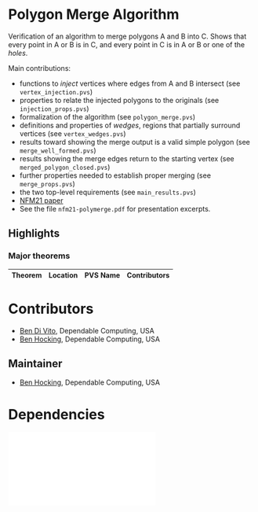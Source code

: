# Polygon Merge Algorithm

Verification of an algorithm to merge polygons A and B into C. Shows that every point in A or B is in C, and every point in C is in A or B or one of the *holes*.

Main contributions:
* functions to *inject* vertices where edges from A and B intersect (see `vertex_injection.pvs`)
* properties to relate the injected polygons to the originals (see `injection_props.pvs`)
* formalization of the algorithm (see `polygon_merge.pvs`)
* definitions and properties of *wedges*, regions that partially surround vertices (see `vertex_wedges.pvs`)
* results toward showing the merge output is a valid simple polygon (see `merge_well_formed.pvs`)
* results showing the merge edges return to the starting vertex (see `merged_polygon_closed.pvs`)
* further properties needed to establish proper merging (see `merge_props.pvs`)
* the two top-level requirements (see `main_results.pvs`)
* [NFM21 paper](https://link.springer.com/chapter/10.1007/978-3-030-76384-8_6)
* See the file `nfm21-polymerge.pdf` for presentation excerpts.

## Highlights

### Major theorems

| Theorem | Location | PVS Name | Contributors |
| --- | --- | --- | --- |

# Contributors
* [Ben Di Vito](https://www.dependablecomputing.com/about), Dependable Computing, USA
* [Ben Hocking](https://www.dependablecomputing.com/about), Dependable Computing, USA

## Maintainer
* [Ben Hocking](https://www.dependablecomputing.com/about), Dependable Computing, USA

# Dependencies
![dependency graph](./theory_dependencies.pdf "Dependency Graph")

